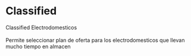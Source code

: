 Classified
==========

Classified Electrodomesticos
<br>
<br>
Permite seleccionar plan de oferta para los electrodomesticos que llevan mucho tiempo en almacen
